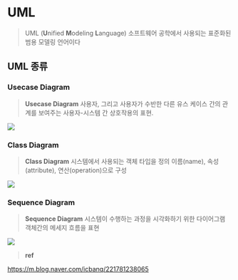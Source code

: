 # UML
> UML (**U**nified **M**odeling **L**anguage)
 소프트웨어 공학에서 사용되는 표준화된 범용 모델링 언어이다

##  UML 종류
### Usecase Diagram
> **Usecase Diagram**
사용자, 그리고 사용자가 수반한 다른 유스 케이스 간의 관계를 보여주는 사용자-시스템 간 상호작용의 표현.

![](https://velog.velcdn.com/images/so2i/post/c5381866-1aa5-4c6f-95a0-ea528eb8ba46/image.JPG)


### Class Diagram
> **Class Diagram**
시스템에서 사용되는 객체 타입을 정의
이름(name), 속성(attribute), 연산(operation)으로 구성

![](https://velog.velcdn.com/images/so2i/post/66a34c8a-8035-44e5-9f0a-e9cb48e42d3a/image.jpg)



### Sequence Diagram
> **Sequence Diagram**
시스템이 수행하는 과정을 시각화하기 위한 다이어그램
객체간의 메세지 흐름을 표현

![](https://velog.velcdn.com/images/so2i/post/8f962a1e-3b19-47e4-943f-2651a7b9a6aa/image.gif)


> **ref**

https://m.blog.naver.com/icbanq/221781238065
